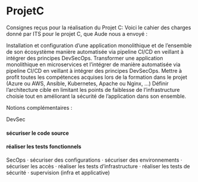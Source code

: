 # ProjetC

Consignes reçus pour la réalisation du Projet C:
Voici le cahier des charges donné par ITS pour le projet C, que Aude nous a envoyé :

Installation et configuration d’une application monolithique et de l’ensemble de son écosystème manière automatisée via pipeline CI/CD en veillant à intégrer des principes DevSecOps.
Transformer une application monolithique en microservices et l’intégrer de manière automatisée via pipeline CI/CD en veillant à intégrer des principes DevSecOps.
Mettre à profit toutes les compétences acquises lors de la formation dans le projet (Azure ou AWS, Ansible, Kubernetes, Apache ou Nginx, …)
Définir l’architecture cible en limitant les points de faiblesse de l’infrastructure choisie tout en améliorant la sécurité de l’application dans son ensemble.
 
Notions complémentaires :

DevSec
####        sécuriser le code source
#### réaliser les tests fonctionnels

SecOps
·        sécuriser des configurations
·        sécuriser des environnements
·        sécuriser les accès
·        réaliser les tests d’infrastructure
·        réaliser les tests de sécurité
·        supervision (infra et applicative)
